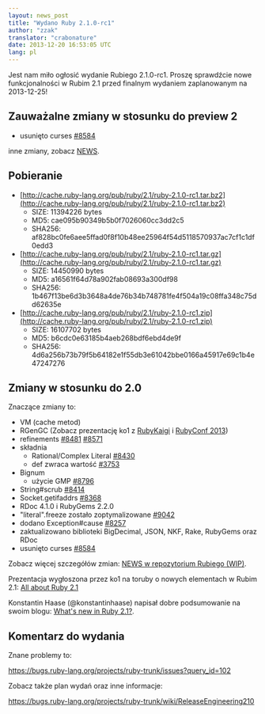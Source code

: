 ```yaml
---
layout: news_post
title: "Wydano Ruby 2.1.0-rc1"
author: "zzak"
translator: "crabonature"
date: 2013-12-20 16:53:05 UTC
lang: pl
---
```


Jest nam miło ogłosić wydanie Rubiego 2.1.0-rc1.
Proszę sprawdźcie nowe funkcjonalności w Rubim 2.1 przed finalnym wydaniem
zaplanowanym na 2013-12-25!

## Zauważalne zmiany w stosunku do preview 2

* usunięto curses [#8584](https://bugs.ruby-lang.org/issues/8584)

inne zmiany, zobacz [NEWS](https://github.com/ruby/ruby/blob/v2_1_0_rc1/NEWS).

## Pobieranie

* [http://cache.ruby-lang.org/pub/ruby/2.1/ruby-2.1.0-rc1.tar.bz2](http://cache.ruby-lang.org/pub/ruby/2.1/ruby-2.1.0-rc1.tar.bz2)
  * SIZE:   11394226 bytes
  * MD5:    cae095b90349b5b0f7026060cc3dd2c5
  * SHA256: af828bc0fe6aee5ffad0f8f10b48ee25964f54d5118570937ac7cf1c1df0edd3
* [http://cache.ruby-lang.org/pub/ruby/2.1/ruby-2.1.0-rc1.tar.gz](http://cache.ruby-lang.org/pub/ruby/2.1/ruby-2.1.0-rc1.tar.gz)
  * SIZE:   14450990 bytes
  * MD5:    a16561f64d78a902fab08693a300df98
  * SHA256: 1b467f13be6d3b3648a4de76b34b748781fe4f504a19c08ffa348c75dd62635e
* [http://cache.ruby-lang.org/pub/ruby/2.1/ruby-2.1.0-rc1.zip](http://cache.ruby-lang.org/pub/ruby/2.1/ruby-2.1.0-rc1.zip)
  * SIZE:   16107702 bytes
  * MD5:    b6cdc0e63185b4aeb268bdf6ebd4de9f
  * SHA256: 4d6a256b73b79f5b64182e1f55db3e61042bbe0166a45917e69c1b4e47247276

## Zmiany w stosunku do 2.0

Znaczące zmiany to:

* VM (cache metod)
* RGenGC (Zobacz prezentację ko1 z [RubyKaigi](http://rubykaigi.org/2013/talk/S73) i [RubyConf 2013](http://www.atdot.net/~ko1/activities/rubyconf2013-ko1_pub.pdf))
* refinements [#8481](https://bugs.ruby-lang.org/issues/8481) [#8571](https://bugs.ruby-lang.org/issues/8571)
* składnia
  * Rational/Complex Literal [#8430](https://bugs.ruby-lang.org/issues/8430)
  * def zwraca wartość [#3753](https://bugs.ruby-lang.org/issues/3753)
* Bignum
  * użycie GMP [#8796](https://bugs.ruby-lang.org/issues/8796)
* String#scrub [#8414](https://bugs.ruby-lang.org/issues/8414)
* Socket.getifaddrs [#8368](https://bugs.ruby-lang.org/issues/8368)
* RDoc 4.1.0 i RubyGems 2.2.0
* "literal".freeze zostało zoptymalizowane [#9042](https://bugs.ruby-lang.org/issues/9042)
* dodano Exception#cause [#8257](https://bugs.ruby-lang.org/issues/8257)
* zaktualizowano biblioteki BigDecimal, JSON, NKF, Rake, RubyGems oraz RDoc
* usunięto curses [#8584](https://bugs.ruby-lang.org/issues/8584)

Zobacz więcej szczegółów zmian: [NEWS w repozytorium Rubiego (WIP)](https://github.com/ruby/ruby/blob/v2_1_0_rc1/NEWS).

Prezentacja wygłoszona przez ko1 na toruby o nowych elementach w Rubim 2.1: [All about Ruby 2.1](http://www.atdot.net/~ko1/activities/toruby05-ko1.pdf)

Konstantin Haase (@konstantinhaase) napisał dobre podsumowanie na swoim blogu: [What's new in Ruby 2.1?](http://rkh.im/ruby-2.1).

## Komentarz do wydania

Znane problemy to:

<https://bugs.ruby-lang.org/projects/ruby-trunk/issues?query_id=102>

Zobacz także plan wydań oraz inne informacje:

<https://bugs.ruby-lang.org/projects/ruby-trunk/wiki/ReleaseEngineering210>
